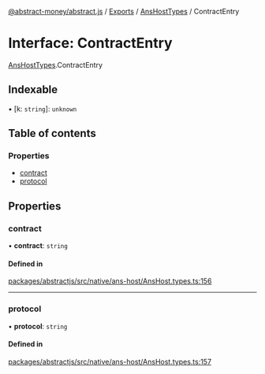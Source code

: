 [@abstract-money/abstract.js](../README.md) / [Exports](../modules.md) / [AnsHostTypes](../modules/AnsHostTypes.md) / ContractEntry

# Interface: ContractEntry

[AnsHostTypes](../modules/AnsHostTypes.md).ContractEntry

## Indexable

▪ [k: `string`]: `unknown`

## Table of contents

### Properties

- [contract](AnsHostTypes.ContractEntry.md#contract)
- [protocol](AnsHostTypes.ContractEntry.md#protocol)

## Properties

### contract

• **contract**: `string`

#### Defined in

[packages/abstractjs/src/native/ans-host/AnsHost.types.ts:156](https://github.com/AbstractSDK/frontend/blob/07410073/packages/abstractjs/src/native/ans-host/AnsHost.types.ts#L156)

___

### protocol

• **protocol**: `string`

#### Defined in

[packages/abstractjs/src/native/ans-host/AnsHost.types.ts:157](https://github.com/AbstractSDK/frontend/blob/07410073/packages/abstractjs/src/native/ans-host/AnsHost.types.ts#L157)
